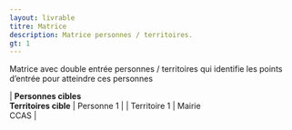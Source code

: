 ```yaml
---
layout: livrable
titre: Matrice
description: Matrice personnes / territoires.
gt: 1
---
```


Matrice avec double entrée personnes / territoires qui identifie les points d’entrée pour atteindre ces personnes

<table class="table table-bordered">
| <b>Personnes cibles <br> Territoires cible</b> | Personne 1 |
| Territoire 1 | Mairie <br> CCAS |
</table>

